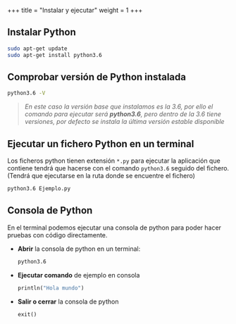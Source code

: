 +++
title = "Instalar y ejecutar"
weight = 1
+++

## Instalar Python

```bash
sudo apt-get update
sudo apt-get install python3.6
```

## Comprobar versión de Python instalada

```bash
python3.6 -V
```

>*En este caso la versión base que instalamos es la 3.6, por ello el comando para ejecutar será **python3.6**, pero dentro de la 3.6 tiene versiones, por defecto se instala la última versión estable disponible*

## Ejecutar un fichero Python en un terminal

Los ficheros python tienen extensión `*.py` para ejecutar la aplicación que contiene tendrá que hacerse con el comando `python3.6` seguido del fichero. (Tendrá que ejecutarse en la ruta donde se encuentre el fichero)

```bash
python3.6 Ejemplo.py
```

## Consola de Python

En el terminal podemos ejecutar una consola de python para poder hacer pruebas con código directamente.

- **Abrir** la consola de python en un terminal:

  ```bash
  python3.6
  ```

- **Ejecutar comando** de ejemplo en consola

  ```python
  println("Hola mundo")
  ```

- **Salir o cerrar** la consola de python

  ```python
  exit()
  ```
